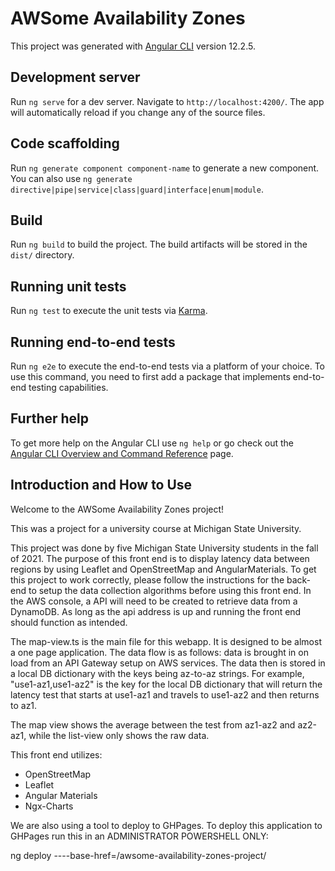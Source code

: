 # AWSome Availability Zones

This project was generated with [Angular CLI](https://github.com/angular/angular-cli) version 12.2.5.

## Development server

Run `ng serve` for a dev server. Navigate to `http://localhost:4200/`. The app will automatically reload if you change any of the source files.

## Code scaffolding

Run `ng generate component component-name` to generate a new component. You can also use `ng generate directive|pipe|service|class|guard|interface|enum|module`.

## Build

Run `ng build` to build the project. The build artifacts will be stored in the `dist/` directory.

## Running unit tests

Run `ng test` to execute the unit tests via [Karma](https://karma-runner.github.io).

## Running end-to-end tests

Run `ng e2e` to execute the end-to-end tests via a platform of your choice. To use this command, you need to first add a package that implements end-to-end testing capabilities.

## Further help

To get more help on the Angular CLI use `ng help` or go check out the [Angular CLI Overview and Command Reference](https://angular.io/cli) page.

## Introduction and How to Use

Welcome to the AWSome Availability Zones project!


This was a project for a university course at Michigan State University. 

This project was done by five Michigan State University students in the fall of 2021. The purpose of this front end is to display latency data between regions by using Leaflet and OpenStreetMap and AngularMaterials. To get this project to work correctly, please follow the instructions for the back-end to setup the data collection algorithms before using this front end. In the AWS console, a API will need to be created to retrieve data from a DynamoDB. As long as the api address is up and running the front end should function as intended.


The map-view.ts is the main file for this webapp. It is designed to be almost a one page application. The data flow is as follows: data is brought in on load from an API Gateway setup on AWS services. The data then is stored in a local DB dictionary with the keys being az-to-az strings. For example, "use1-az1,use1-az2" is the key for the local DB dictionary that will return the latency test that starts at use1-az1 and travels to use1-az2 and then returns to az1.

 The map view shows the average between the test from az1-az2 and az2-az1, while the list-view only shows the raw data. 

This front end utilizes:
- OpenStreetMap
- Leaflet
- Angular Materials 
- Ngx-Charts

We are also using a tool to deploy to GHPages. To deploy this application to GHPages run this in an ADMINISTRATOR POWERSHELL ONLY:

ng deploy ----base-href=/awsome-availability-zones-project/
